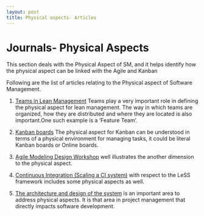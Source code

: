 ```yaml
---
layout: post
title: Physical aspects- Articles
---
```


Journals- Physical Aspects
=================================
This section deals with the Physical Aspect of SM, and it helps identify how the physical aspect can be linked with the Agile and Kanban

Following are the list of articles relating to the Physical aspect of Software Management.

1.  [Teams in Lean Management](https://less.works/less/structure/feature_teams.html)
    Teams play a very important role in defining the physical aspect for lean management. 
    The way in which teams are organized, how they are distributed and where they are located is also important.One such example is a ‘Feature Team’.


2.  [Kanban boards](http://www.pipefy.com/best-practices/physical-vs-online-kanban-board/)
    The physical aspect for Kanban can be understood in terms of a physical environment for managing tasks, it could be literal Kanban boards or Online boards.

3.  [Agile Modeling Design Workshop](http://www.craiglarman.com/wiki/index.php?title=Environment_-_U_Shaped_Tables_Layout) well           illustrates the another dimension to the physical aspect. 

4.  [Continuous Integration (Scaling a CI system)](https://less.works/less/technical-excellence/continuous-integration.html#ScalingaCISystem) with respect to the LeSS framework includes some physical aspects as well.
  
5. [The architecture and design of the system](https://less.works/less/technical-excellence/architecture-design.html) is an important    area to address physical aspects. It is that area in project management that directly impacts software development. 



